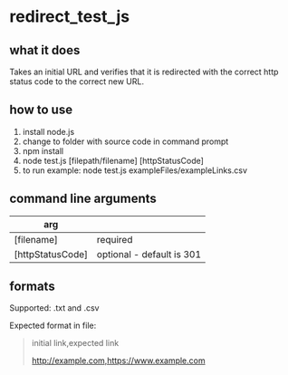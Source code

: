 # redirect_test_js

## what it does

Takes an initial URL and verifies that it is redirected with the correct http status code to the correct new URL.

## how to use

1. install node.js
2. change to folder with source code in command prompt
3. npm install
4. node test.js [filepath/filename] [httpStatusCode]
5. to run example: node test.js exampleFiles/exampleLinks.csv

## command line arguments

arg |  |
--- | --- |
[filename]| required
[httpStatusCode]| optional - default is 301

## formats

Supported: .txt and .csv

Expected format in file:
> initial link,expected link
>
> http://example.com,https://www.example.com
